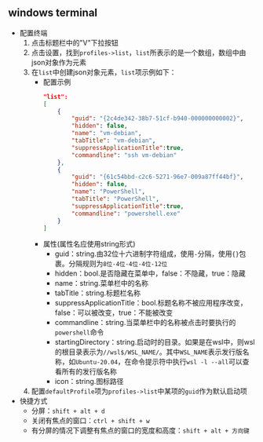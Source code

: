 ## windows terminal
* 配置终端
    1. 点击标题栏中的"V"下拉按钮
    1. 点击设置，找到`profiles->list`，`list`所表示的是一个数组，数组中由json对象作为元素
    1. 在`list`中创建json对象元素，`list`项示例如下：
        * 配置示例
            ```json
            "list":
            [
                {
                    "guid": "{2c4de342-38b7-51cf-b940-000000000002}",
                    "hidden": false,
                    "name": "vm-debian",
                    "tabTitle": "vm-debian",
                    "suppressApplicationTitle":true,
                    "commandline": "ssh vm-debian"
                },
                {
                    "guid": "{61c54bbd-c2c6-5271-96e7-009a87ff44bf}",
                    "hidden": false,
                    "name": "PowerShell",
                    "tabTitle": "PowerShell",
                    "suppressApplicationTitle":true,
                    "commandline": "powershell.exe"
                }
            ]
            ```
        * 属性(属性名应使用string形式)
            * guid：string.由32位十六进制字符组成，使用`-`分隔，使用`{}`包裹。分隔规则为`8位-4位-4位-4位-12位`
            * hidden：bool.是否隐藏在菜单中，false：不隐藏，true：隐藏
            * name：string.菜单栏中的名称
            * tabTitle：string.标题栏名称
            * suppressApplicationTitle：bool.标题名称不被应用程序改变，false：可以被改变，true：不能被改变
            * commandline：string.当菜单栏中的名称被点击时要执行的`powershell`命令
            * startingDirectory：string.启动时的目录。如果是在wsl中，则wsl的根目录表示为`//wsl$/WSL_NAME/`。其中`WSL_NAME`表示发行版名称，如`Ubuntu-20.04`，在命令提示符中执行`wsl -l --all`可以查看所有的发行版名称
            * icon：string.图标路径
    1. 配置`defaultProfile`项为`profiles->list`中某项的`guid`作为默认启动项 
* 快捷方式
    * 分屏：`shift + alt + d`
    * 关闭有焦点的窗口：`ctrl + shift + w`
    * 有分屏的情况下调整有焦点的窗口的宽度和高度：`shift + alt + 方向键`
